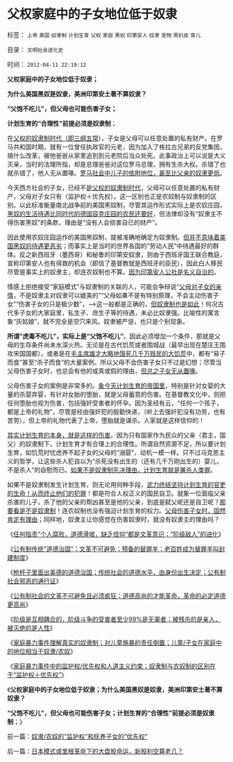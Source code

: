# 父权家庭中的子女地位低于奴隶

标签： `上帝` `美国` `奴隶制` `计划生育` `父权` `家庭` `黑奴` `印第安人` `奴隶` `宠物` `周扒皮` `育儿` 

目录： `文明社会进化史`

时间： `2012-04-11 22:19:12`

**父权家庭中的子女地位低于奴隶；**

**为什么美国黑奴是奴隶，美洲印第安土著不算奴隶？**

**“父饱不吃儿”，但父母也可能伤害子女；**

**计划生育的“合理性”前提必须是奴隶制**；

在[父权的奴隶制时代（即三纲五常](../../../2010/8/8/罗马父权制度就是三纲五常的法制化.md)），子女是父母可以任意处置的私有财产。在罗马共和国时期，就有一位曾任执政官的元老，因为加入了格拉古兄弟的反党集团，搞什么改革，被他爸爸从家里追到到元老院后当众处死。此事政治上可以说是大义灭亲，当时的法理所指，却是总理爸爸对这位罗马总理，拥有生杀大权。杀错了也就杀错了，他人无从置喙。[罗马社会中儿子的依附地位，甚至比父亲的奴隶更低](../../../2012/4/10/美国成功在民主，罗马成功在贤人政治.md)。

今天西方社会的子女，已经不[是父权的奴隶制时代](../../../2012/4/2/公有制社会不适合法治，“人治胜于法治”确实是真理.md)，父母可以任意处置的私有财产，父母对子女只有（监护权＋优先权）。这一区别也正是农奴制与奴隶制的区别。以此标准衡量南北战争前的美国黑奴制，尽管其运作形式实际上是农奴庄园，[黑奴的生活待遇比同时代的德国容克庄园的农民还要好](../../../2011/7/8/南方奴隶制是北方社会矛盾的转移和道德借口.md)，但法律却没有“奴隶主不得伤害黑奴”的条款，理由是“没有人会损害自已的财产”。

因此使用农奴庄园运作的美国黑奴制，就被准确地确定为奴隶制。[但并不意味着美国黑奴的待遇更恶劣](../../../2011/5/6/黑奴贸易，美国不是主角.md)；而事实上是当时的世界各国的“劳动人民”中待遇最好的群体。反之新西班牙（墨西哥）和秘鲁的印第安奴隶，则由于西班牙国王联合教庭，宣称印第安人也有得救的机会（即信了基督教就是西班牙的臣民），因此白人移民尽管是事实上的奴隶主，却连农奴制也不算。[因为印第安人公社是名义自治的](../../../2011/9/24/南美洲和印第安人的土地公有制；墨西哥“经济奇迹”.md)。

情感上拒绝接受“家庭模式”与奴隶制的关联的人，可能会争辩说“[父母对子女的亲情](../../../2009/11/4/进化论预计的外星生命性式和性别，仅仅是预言吗.md)，不是奴隶主对奴隶可以媲美的”“父母如果不是有特别原理，不会主动伤害子女”“伤害子女的只是极少数”，——>这一般都是正确的，[但奴隶制也是如此](../../../2011/5/5/奴隶主大多数是仁慈的，道德是高尚的.md)！何况古代多子女的大家庭里，私生子、庶生子等的待遇，未必比奴隶强。比喻性的寓言象“灰姑娘”，就不完全是空穴来风。奴隶被严惩，也只是个别现象。

**所谓“虎毒不吃儿”，实际上是“父饱不吃儿”**。因此必须增加一个条件，那就是父母的生存条件尚未水深火热。无论是在古代饥荒或者围城战（最早出现在楚庄王围攻宋国国都），或者是在[毛主席雄才大略地饿死几千万贱民的大饥荒](../../../2012/4/6/妖魔化毛主席的，不见得是好东西.md)中，都有“易子而食”甚至“杀子而食”的大量案例。所以父母不会伤害子女只不过是幻想；尽管当父母伤害子女时，也总会有他的或真或假的理由，[但总之子女无从置喙](../../../2009/11/3/中国和古罗马的“孝道德”考究.md)。

父母伤害子女的案例是非常多的。[象今天计划生育的帝国里](http://darthvad.blog.163.com/blog/static/5339947020111194845411/)，特别是针对女婴的大量的杀婴弃婴，有针对女胎的堕胎，就是父母蓄意的伤害。在基督教文化中，则把任何堕胎也视为伤害，包括强奸受害者的怀孕。因为圣经有云，“任何一个孩子，都是上帝的礼物”，尽管是经由强奸犯的殷勤快递，（听上去强奸犯没有功劳，也有苦劳），但上帝的礼物代表了上帝，堕胎就是谋杀。人家就是这样信仰的！

[其实计划生育的本身，就是这样的伤害](../../../2010/12/25/计划生育正令整个中国社会瓦解.md)。因为只有国家作为民众的父亲（君主，国父）的奴隶制下，计划生育才有合理上的合理性。所谓自然资源不足，所以要计划生育，如饥荒时忧虑养不起子女的父母的“溺婴”，动机一模一样。只不过马克思主义的哲学，让这些杀人犯自以为“杀死没有出生的（还有几千万刚出生的）婴儿，不是杀人”的自慰而已。[如果不是奴隶制先决理由，计划生育就是屠杀人类罪](../../../2010/12/25/人口增长规律与贫富无关.md)。

如果不是奴隶制发生计划生育，则无论用何种手段，[武力终结坚持计划生育的官吏的生命！从而终止他们的犯罪](../../../2010/9/13/武力不适于扩张而适于自卫.md)！都是符合人权正义的国民自卫。就象一位面临父亲杀害的儿子，杀了他的父亲的帮凶甚至是他的父亲，到底是弑父呢还是自卫呢？[那要看是不是奴隶制](../../../2011/10/23/占用了国家的土地，贪污了自已的生命.md)！连农奴制也没有强迫计划生育的权力。[父母伤害子女时，固然肯定有理由](../../../2010/12/24/计划生育是计划经济的灾难；.md)；同样地，奴隶主让你感觉在伤害奴隶时，就没有奴隶主的理由吗？

《[任何指责“个人腐败，道德滑坡，缺乏信仰”都是文革意识；“阶级敌人”的进化](../../../2012/4/8/灰太狼的革命的进化中的阶级敌人.md)》

《[公有制传统“道德治国”；文革不可避免；预备的替罪羊；老百姓成为替罪羊叫封建制度](../../../2012/4/8/“道德治国”预定的和最终的替罪羊.md)》

《[枪杆子里面出美德的道德治国；传统社会的道德水平，由身份出生决定；公有制社会邪恶的通行证](../../../2012/4/9/公有制社会的道德层次由身份决定.md)》

《[公有制社会的文革不可避免且必须疯狂；道德高尚的才能革命，革命的必定道德更高尚](../../../2012/4/9/文革为什么难以避免而且必须疯狂？.md)》

《[阶级是互相耦合的，阶级斗争的受害者至少99%是无辜者；被残杀的是亲人，被灭绝的是人性](../../../2012/4/9/被残杀的亲人，被灭绝的人性.md)》

《[家庭暴力事件理解真实的奴隶制；对儿童施暴的责任倒置；儿童/子女在家庭中的地位相当于奴隶/农奴](../../../2012/4/11/通过家庭暴力理解历史中的奴隶制.md)》

《[家庭暴力事件中的监护权/优先权和人道主义约束；奴隶制与农奴制的区别在于“监护权＋优先权”](../../../2012/4/11/通过家庭暴力理解历史中的奴隶制.md)》

《**父权家庭中的子女地位低于奴隶；为什么美国黑奴是奴隶，美洲印第安土著不算奴隶？**

**“父饱不吃儿”，但父母也可能伤害子女；计划生育的“合理性”前提必须是奴隶制**；》



前一篇：[奴隶/农奴的“监护权”和抚养子女的“优先权”](../../../2012/4/11/奴隶／农奴的“监护权”和抚养子女的“优先权”.md)

后一篇：[日本模式或里根革命下的大盘股命运，新股利空算老几？](../../../2012/4/11/日本模式或里根革命下的大盘股命运，新股利空算老几？.md)